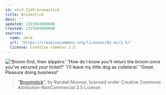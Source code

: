 ```yaml
---
id: xkcd.1149-broomstick
title: Broomstick
desc: ''
updated: 1355904000000
created: 1355904000000
sources:
  name: xkcd
  url: 'https://creativecommons.org/licenses/by-nc/2.5/'
  license: Creative Commons 2.5
---
```

!['Broom first, then slippers.' 'How do I know you'll return the broom once you've secured your ticket?' 'I'll leave my little dog as collateral.' 'Great. Pleasure doing business!'](https://imgs.xkcd.com/comics/broomstick.png)
> "[Broomstick](https://xkcd.com/1149/)", by Randall Munroe, licensed under Creative Commons Attribution-NonCommercial 2.5 License
